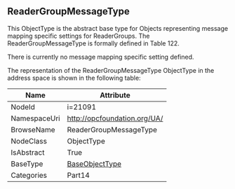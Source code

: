 <!-- objecttype -->
## ReaderGroupMessageType
This ObjectType is the abstract base type for Objects representing message mapping specific settings for ReaderGroups. The ReaderGroupMessageType is formally defined in Table 122.

There is currently no message mapping specific setting defined.  
<!-- end of text -->
The representation of the ReaderGroupMessageType ObjectType in the address space is shown in the following table:  

|Name|Attribute|
|---|---|
|NodeId|i=21091|
|NamespaceUri|http://opcfoundation.org/UA/|
|BrowseName|ReaderGroupMessageType|
|NodeClass|ObjectType|
|IsAbstract|True|
|BaseType|[BaseObjectType](../../../Part5/ObjectTypes/BaseObjectType/readme.md)|
|Categories|Part14|

